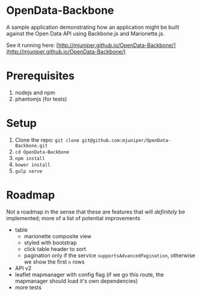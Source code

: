 # OpenData-Backbone
A sample application demonstrating how an application might be built against the Open Data API using Backbone.js and Marionette.js.

See it running here: [http://mjuniper.github.io/OpenData-Backbone/](http://mjuniper.github.io/OpenData-Backbone/)

# Prerequisites
1. nodejs and npm
2. phantomjs (for tests)

# Setup
1. Clone the repo: `git clone git@github.com:mjuniper/OpenData-Backbone.git`
2. `cd OpenData-Backbone`
2. `npm install`
3. `bower install`
4. `gulp serve`

# Roadmap
Not a roadmap in the sense that these are features that will *definitely* be implemented; more of a list of potential improvements

* table
  * marionette composite view
  * styled with bootstrap
  * click table header to sort
  * pagination only if the service `supportsAdvancedPagination`, otherwise we show the first `n` rows
* API v2
* leaflet mapmanager with config flag (if we go this route, the mapmanager should load it's own dependencies)
* more tests